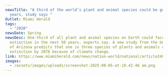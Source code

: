 ```yaml
---
newsTitle: "A third of the world’s plant and animal species could be gone in 50
  years, study says "
Outlet: Miami Herald
tags:
  - "2020"
newsDate: Spring
newsDesc: One-third of all plant and animal species on Earth could face
  extinction in the next 50 years, experts say. A new study from the University
  of Arizona predicts that one in three species of plants and animals could face
  extinction by 2070 because of climate change.
link: https://www.miamiherald.com/news/nation-world/national/article240239806.html
images:
  - /assets/images/uploads/screenshot-2025-08-05-at-10.42.46 am.png
---
```

